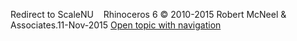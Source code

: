 ---
---

Redirect to ScaleNU&#160;
&#160;
Rhinoceros 6 © 2010-2015 Robert McNeel &amp; Associates.11-Nov-2015
 [Open topic with navigation](scalenu.html) 

